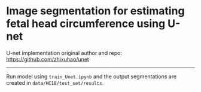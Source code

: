 # Image segmentation for estimating fetal head circumference using U-net

U-net implementation original author and repo: https://github.com/zhixuhao/unet

--- 

Run model using `train_Unet.ipynb` and the output segmentations are created in `data/HC18/test_set/results`.
